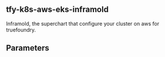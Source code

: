 ## tfy-k8s-aws-eks-inframold
Inframold, the superchart that configure your cluster on aws for truefoundry.

## Parameters
